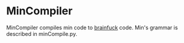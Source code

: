 MinCompiler
===========
MinCompiler compiles min code to [brainfuck](https://en.wikipedia.org/wiki/Brainfuck) code.
Min's grammar is described in minCompile.py.
